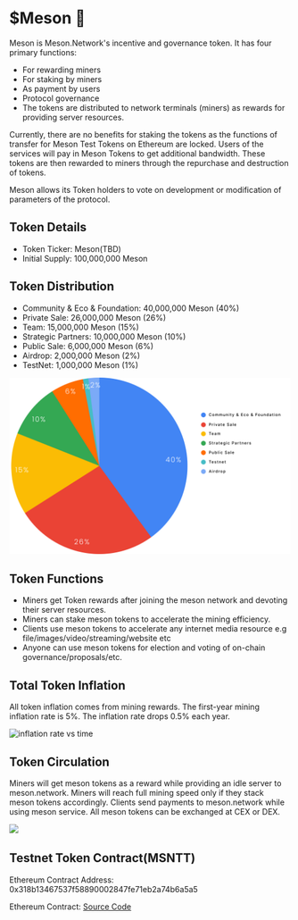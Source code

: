# $Meson 🐢

Meson is Meson.Network's incentive and governance token. It has four primary functions:

- For rewarding miners
- For staking by miners
- As payment by users
- Protocol governance
- The tokens are distributed to network terminals (miners) as rewards for providing server resources.

Currently, there are no benefits for staking the tokens as the functions of transfer for Meson Test Tokens on Ethereum are locked. Users of the services will pay in Meson Tokens to get additional bandwidth. These tokens are then rewarded to miners through the repurchase and destruction of tokens.

Meson allows its Token holders to vote on development or modification of parameters of the protocol.

## Token Details

- Token Ticker: Meson(TBD)
- Initial Supply: 100,000,000 Meson

## Token Distribution

- Community & Eco & Foundation: 40,000,000 Meson (40%)
- Private Sale: 26,000,000 Meson (26%)
- Team: 15,000,000 Meson (15%)
- Strategic Partners: 10,000,000 Meson (10%)
- Public Sale: 6,000,000 Meson (6%)
- Airdrop: 2,000,000 Meson (2%)
- TestNet: 1,000,000 Meson (1%)

![](./images/token/tokenomics.png)

## Token Functions

- Miners get Token rewards after joining the meson network and devoting their server resources.
- Miners can stake meson tokens to accelerate the mining efficiency.
- Clients use meson tokens to accelerate any internet media resource e.g file/images/video/streaming/website etc
- Anyone can use meson tokens for election and voting of on-chain governance/proposals/etc.

## Total Token Inflation

All token inflation comes from mining rewards. The first-year mining inflation rate is 5%. The inflation rate drops 0.5% each year.

![inflation rate vs time](./images/token/inflation-rate-vs-time.png)

## Token Circulation

Miners will get meson tokens as a reward while providing an idle server to meson.network. Miners will reach full mining speed only if they stack meson tokens accordingly. Clients send payments to meson.network while using meson service. All meson tokens can be exchanged at CEX or DEX.

![](./images/token/meson-token-circulation.png)

## Testnet Token Contract(MSNTT)

Ethereum Contract Address: 0x318b13467537f58890002847fe71eb2a74b6a5a5

Ethereum Contract: [Source Code](https://etherscan.io/address/0x318b13467537f58890002847fe71eb2a74b6a5a5)